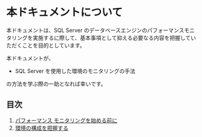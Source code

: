 # 本ドキュメントについて
本ドキュメントは、SQL Server のデータベースエンジンのパフォーマンスモニタリングを実施するに際して、基本事項として抑える必要なる内容を把握していただくことを目的としています。

本ドキュメントが、
- SQL Server を使用した環境のモニタリングの手法

の方法を学ぶ際の一助となれば幸いです。

## 目次
1. [パフォーマンス モニタリングを始める前に](./docs/01-01-01.md "パフォーマンス モニタリングを始める前に")
2. [環境の構成を把握する](./docs/02-01-01.md "環境構成を把握する")

